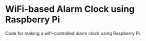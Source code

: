 # WiFi-based Alarm Clock using Raspberry Pi

Code for making a wifi-controlled alarm clock using Raspberry Pi.


